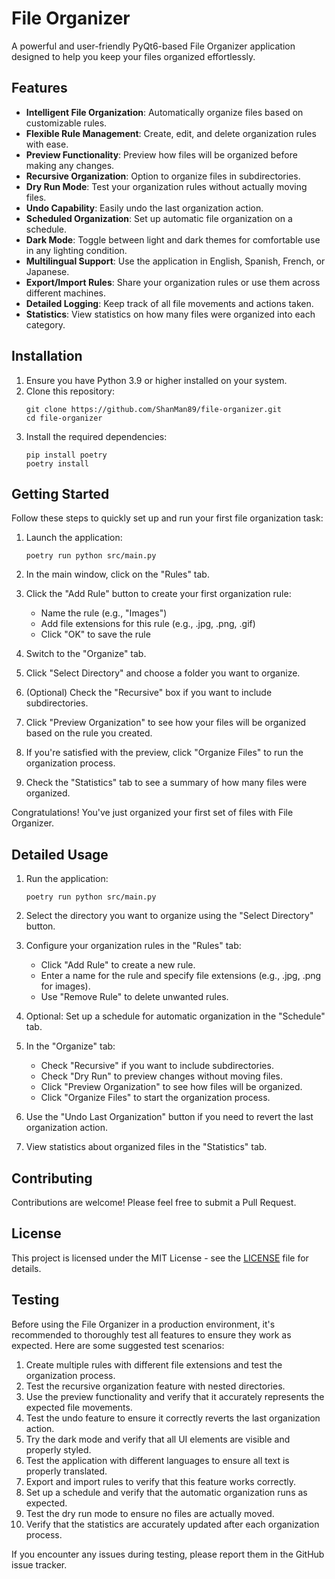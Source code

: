 # File Organizer

A powerful and user-friendly PyQt6-based File Organizer application designed to help you keep your files organized effortlessly.

## Features

- **Intelligent File Organization**: Automatically organize files based on customizable rules.
- **Flexible Rule Management**: Create, edit, and delete organization rules with ease.
- **Preview Functionality**: Preview how files will be organized before making any changes.
- **Recursive Organization**: Option to organize files in subdirectories.
- **Dry Run Mode**: Test your organization rules without actually moving files.
- **Undo Capability**: Easily undo the last organization action.
- **Scheduled Organization**: Set up automatic file organization on a schedule.
- **Dark Mode**: Toggle between light and dark themes for comfortable use in any lighting condition.
- **Multilingual Support**: Use the application in English, Spanish, French, or Japanese.
- **Export/Import Rules**: Share your organization rules or use them across different machines.
- **Detailed Logging**: Keep track of all file movements and actions taken.
- **Statistics**: View statistics on how many files were organized into each category.

## Installation

1. Ensure you have Python 3.9 or higher installed on your system.
2. Clone this repository:
   ```
   git clone https://github.com/ShanMan89/file-organizer.git
   cd file-organizer
   ```
3. Install the required dependencies:
   ```
   pip install poetry
   poetry install
   ```

## Getting Started

Follow these steps to quickly set up and run your first file organization task:

1. Launch the application:
   ```
   poetry run python src/main.py
   ```

2. In the main window, click on the "Rules" tab.

3. Click the "Add Rule" button to create your first organization rule:
   - Name the rule (e.g., "Images")
   - Add file extensions for this rule (e.g., .jpg, .png, .gif)
   - Click "OK" to save the rule

4. Switch to the "Organize" tab.

5. Click "Select Directory" and choose a folder you want to organize.

6. (Optional) Check the "Recursive" box if you want to include subdirectories.

7. Click "Preview Organization" to see how your files will be organized based on the rule you created.

8. If you're satisfied with the preview, click "Organize Files" to run the organization process.

9. Check the "Statistics" tab to see a summary of how many files were organized.

Congratulations! You've just organized your first set of files with File Organizer.

## Detailed Usage

1. Run the application:
   ```
   poetry run python src/main.py
   ```

2. Select the directory you want to organize using the "Select Directory" button.

3. Configure your organization rules in the "Rules" tab:
   - Click "Add Rule" to create a new rule.
   - Enter a name for the rule and specify file extensions (e.g., .jpg, .png for images).
   - Use "Remove Rule" to delete unwanted rules.

4. Optional: Set up a schedule for automatic organization in the "Schedule" tab.

5. In the "Organize" tab:
   - Check "Recursive" if you want to include subdirectories.
   - Check "Dry Run" to preview changes without moving files.
   - Click "Preview Organization" to see how files will be organized.
   - Click "Organize Files" to start the organization process.

6. Use the "Undo Last Organization" button if you need to revert the last organization action.

7. View statistics about organized files in the "Statistics" tab.

## Contributing

Contributions are welcome! Please feel free to submit a Pull Request.

## License

This project is licensed under the MIT License - see the [LICENSE](LICENSE) file for details.

## Testing

Before using the File Organizer in a production environment, it's recommended to thoroughly test all features to ensure they work as expected. Here are some suggested test scenarios:

1. Create multiple rules with different file extensions and test the organization process.
2. Test the recursive organization feature with nested directories.
3. Use the preview functionality and verify that it accurately represents the expected file movements.
4. Test the undo feature to ensure it correctly reverts the last organization action.
5. Try the dark mode and verify that all UI elements are visible and properly styled.
6. Test the application with different languages to ensure all text is properly translated.
7. Export and import rules to verify that this feature works correctly.
8. Set up a schedule and verify that the automatic organization runs as expected.
9. Test the dry run mode to ensure no files are actually moved.
10. Verify that the statistics are accurately updated after each organization process.

If you encounter any issues during testing, please report them in the GitHub issue tracker.
